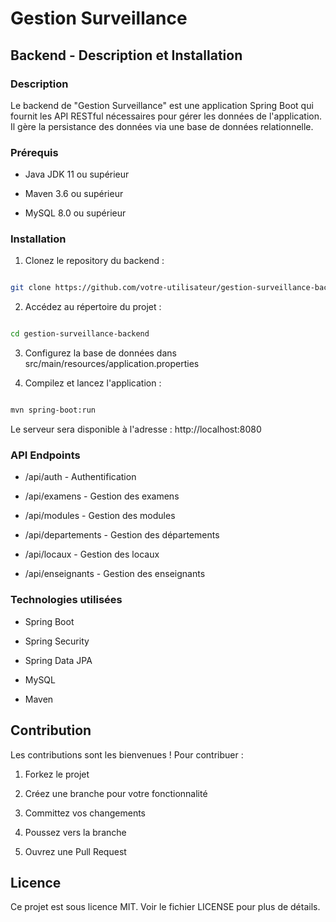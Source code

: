 # Gestion Surveillance

## Backend - Description et Installation

### Description

Le backend de "Gestion Surveillance" est une application Spring Boot qui fournit les API RESTful nécessaires pour gérer les données de l'application. Il gère la persistance des données via une base de données relationnelle.

### Prérequis

- Java JDK 11 ou supérieur

- Maven 3.6 ou supérieur

- MySQL 8.0 ou supérieur

### Installation

1. Clonez le repository du backend :

```bash

git clone https://github.com/votre-utilisateur/gestion-surveillance-backend.git

```

2. Accédez au répertoire du projet :

```bash

cd gestion-surveillance-backend

```

3. Configurez la base de données dans src/main/resources/application.properties

4. Compilez et lancez l'application :

```bash

mvn spring-boot:run

```

Le serveur sera disponible à l'adresse : http://localhost:8080

### API Endpoints

* /api/auth - Authentification

* /api/examens - Gestion des examens

* /api/modules - Gestion des modules

* /api/departements - Gestion des départements

* /api/locaux - Gestion des locaux

* /api/enseignants - Gestion des enseignants

### Technologies utilisées

* Spring Boot

* Spring Security

* Spring Data JPA

* MySQL

* Maven

## Contribution

Les contributions sont les bienvenues ! Pour contribuer :

1. Forkez le projet

2. Créez une branche pour votre fonctionnalité

3. Committez vos changements

4. Poussez vers la branche

5. Ouvrez une Pull Request

## Licence

Ce projet est sous licence MIT. Voir le fichier LICENSE pour plus de détails.

